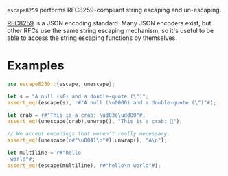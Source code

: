 <!-- cargo-sync-readme start -->

`escape8259` performs RFC8259-compliant string escaping and un-escaping.

[RFC8259] is a JSON encoding standard.  Many JSON encoders exist, but other
RFCs use the same string escaping mechanism, so it's useful to be able to
access the string escaping functions by themselves.

# Examples

```rust
use escape8259::{escape, unescape};

let s = "A null (\0) and a double-quote (\")";
assert_eq!(escape(s), r#"A null (\u0000) and a double-quote (\")"#);

let crab = r#"This is a crab: \ud83e\udd80"#;
assert_eq!(unescape(crab).unwrap(), "This is a crab: 🦀");

// We accept encodings that weren't really necessary.
assert_eq!(unescape(r#"\u0041\n"#).unwrap(), "A\n");

let multiline = r#"hello
 world"#;
assert_eq!(escape(multiline), r#"hello\n world"#);
```

[RFC8259]: https://tools.ietf.org/html/rfc8259

<!-- cargo-sync-readme end -->
